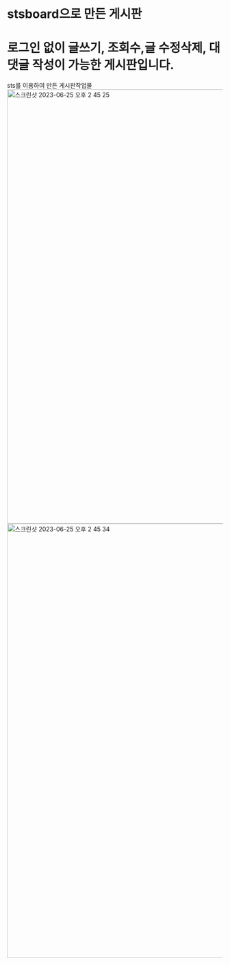 # stsboard으로 만든 게시판
# 로그인 없이 글쓰기, 조회수,글 수정삭제, 대댓글 작성이 가능한 게시판입니다.
sts를 이용하여 만든 게시판작업물
<img width="1013" alt="스크린샷 2023-06-25 오후 2 45 25" src="https://github.com/eunbeeeeee/stsboard/assets/125331919/3dc23529-2ebe-4372-8408-71ac8b6f0e07">
<img width="1013" alt="스크린샷 2023-06-25 오후 2 45 34" src="https://github.com/eunbeeeeee/stsboard/assets/125331919/335a2dbd-8196-43ab-a853-4ac7a1fa85c9">
